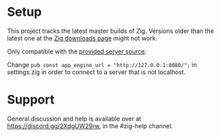 # Setup
This project tracks the latest master builds of Zig. Versions older than the latest one at the [Zig downloads page](https://ziglang.org/download/) might not work.

Only compatible with the [provided server source](https://github.com/Slendergo/zig-server-compat).

Change ```pub const app_engine_url = "http://127.0.0.1:8080/";``` in settings.zig in order to connect to a server that is not localhost.

# Support
General discussion and help is available over at https://discord.gg/2XdgUW29rw, in the #zig-help channel.
